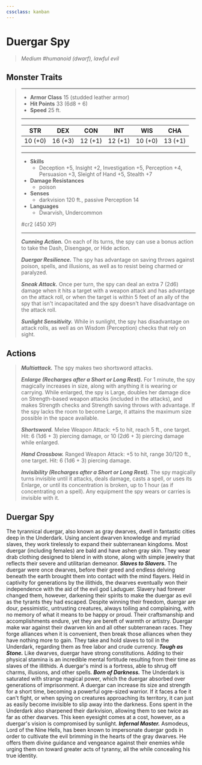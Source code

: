 ```yaml
---
cssclass: kanban
---
```


# Duergar Spy
>*Medium #humanoid (dwarf), lawful evil*
## Monster Traits
>___
>- **Armor Class** 15 (studded leather armor)
>- **Hit Points** 33 (6d8 + 6)
>- **Speed** 25 ft.
>___
>|STR|DEX|CON|INT|WIS|CHA|
>|:---:|:---:|:---:|:---:|:---:|:---:|
>|10 (+0)|16 (+3)|12 (+1)|12 (+1)|10 (+0)|13 (+1)|
>___
>- **Skills**
>	 - Deception +5, Insight +2, Investigation +5, Perception +4, Persuasion +3, Sleight of Hand +5, Stealth +7
>- **Damage Resistances**
>	 - poison
>- **Senses**
>	 - darkvision 120 ft., passive Perception 14
>- **Languages**
>	 - Dwarvish, Undercommon
>
> #cr2 (450 XP)
>___
>***Cunning Action.*** On each of its turns, the spy can use a bonus action to take the Dash, Disengage, or Hide action.  
>
>***Duergar Resilience.*** The spy has advantage on saving throws against poison, spells, and illusions, as well as to resist being charmed or paralyzed.  
>
>***Sneak Attack.*** Once per turn, the spy can deal an extra 7 (2d6) damage when it hits a target with a weapon attack and has advantage on the attack roll, or when the target is within 5 feet of an ally of the spy that isn't incapacitated and the spy doesn't have disadvantage on the attack roll.  
>
>***Sunlight Sensitivity.*** While in sunlight, the spy has disadvantage on attack rolls, as well as on Wisdom (Perception) checks that rely on sight.  
>
## Actions
>***Multiattack.*** The spy makes two shortsword attacks.  
>
>***Enlarge (Recharges after a Short or Long Rest).*** For 1 minute, the spy magically increases in size, along with anything it is wearing or carrying. While enlarged, the spy is Large, doubles her damage dice on Strength-based weapon attacks (included in the attacks), and makes Strength checks and Strength saving throws with advantage. If the spy lacks the room to become Large, it attains the maximum size possible in the space available.  
>
>***Shortsword.*** Melee Weapon Attack: +5 to hit, reach 5 ft., one target. Hit: 6 (1d6 + 3) piercing damage, or 10 (2d6 + 3) piercing damage while enlarged.  
>
>***Hand Crossbow.*** Ranged Weapon Attack: +5 to hit, range 30/120 ft., one target. Hit: 6 (1d6 + 3) piercing damage.  
>
>***Invisibility (Recharges after a Short or Long Rest).*** The spy magically turns invisible until it attacks, deals damage, casts a spell, or uses its Enlarge, or until its concentration is broken, up to 1 hour (as if concentrating on a spell). Any equipment the spy wears or carries is invisible with it.
## Duergar Spy
The tyrannical duergar, also known as gray dwarves, dwell in fantastic cities deep in the Underdark. Using ancient dwarven knowledge and myriad slaves, they work tirelessly to expand their subterranean kingdoms.
Most duergar (including females) are bald and have ashen gray skin. They wear drab clothing designed to blend in with stone, along with simple jewelry that reflects their severe and utilitarian demeanor.
***Slaves to Slavers.*** The duergar were once dwarves, before their greed and endless delving beneath the earth brought them into contact with the mind flayers. Held in captivity for generations by the illithids, the dwarves eventually won their independence with the aid of the evil god Laduguer. Slavery had forever changed them, however, darkening their spirits to make the duergar as evil as the tyrants they had escaped. Despite winning their freedom, duergar are dour, pessimistic, untrusting creatures, always toiling and complaining, with no memory of what it means to be happy or proud. Their craftsmanship and accomplishments endure, yet they are bereft of warmth or artistry.
Duergar make war against their dwarven kin and all other subterranean races. They forge alliances when it is convenient, then break those alliances when they have nothing more to gain. They take and hold slaves to toil in the Underdark, regarding them as free labor and crude currency.
***Tough as Stone.*** Like dwarves, duergar have strong constitutions. Adding to their physical stamina is an incredible mental fortitude resulting from their time as slaves of the illithids. A duergar's mind is a fortress, able to shrug off charms, illusions, and other spells.
***Born of Darkness.*** The Underdark is saturated with strange magical power, which the duergar absorbed over generations of imprisonment. A duergar can increase its size and strength for a short time, becoming a powerful ogre-sized warrior. If it faces a foe it can't fight, or when spying on creatures approaching its territory, it can just as easily become invisible to slip away into the darkness. Eons spent in the Underdark also sharpened their darkvision, allowing them to see twice as far as other dwarves. This keen eyesight comes at a cost, however, as a duergar's vision is compromised by sunlight.
***Infernal Master.*** Asmodeus, Lord of the Nine Hells, has been known to impersonate duergar gods in order to cultivate the evil brimming in the hearts of the gray dwarves. He offers them divine guidance and vengeance against their enemies while urging them on toward greater acts of tyranny, all the while concealing his true identity.